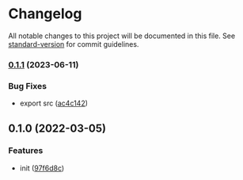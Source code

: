 # Changelog

All notable changes to this project will be documented in this file. See [standard-version](https://github.com/conventional-changelog/standard-version) for commit guidelines.

### [0.1.1](https://github.com/BlackGlory/json-rpc-types/compare/v0.1.0...v0.1.1) (2023-06-11)


### Bug Fixes

* export src ([ac4c142](https://github.com/BlackGlory/json-rpc-types/commit/ac4c142a2cfb667b56e5d88bb2cc5d279b06e25d))

## 0.1.0 (2022-03-05)


### Features

* init ([97f6d8c](https://github.com/BlackGlory/json-rpc-types/commit/97f6d8cbef69afeba4ba4aa8c15526c4d33b7eff))
